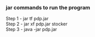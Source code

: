 ### jar commands to run the program
Step 1 - jar tf pdp.jar   
Step 2 - jar xf pdp.jar stocker   
Step 3 - java -jar pdp.jar